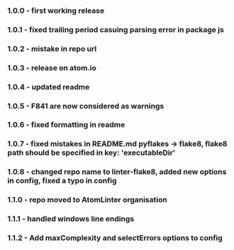 ### 1.0.0 - first working release
### 1.0.1 - fixed trailing period casuing parsing error in package js
### 1.0.2 - mistake in repo url
### 1.0.3 - release on atom.io
### 1.0.4 - updated readme
### 1.0.5 - F841 are now considered as warnings
### 1.0.6 - fixed formatting in readme
### 1.0.7 - fixed mistakes in README.md pyflakes -> flake8, flake8 path should be specified in key: 'executableDir'
### 1.0.8 - changed repo name to linter-flake8, added new options in config, fixed a typo in config
### 1.1.0 - repo moved to AtomLinter organisation
### 1.1.1 - handled windows line endings
### 1.1.2 - Add maxComplexity and selectErrors options to config
